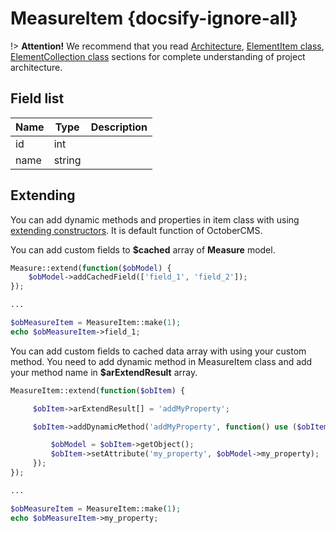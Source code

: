 # MeasureItem {docsify-ignore-all}

!> **Attention!**  We recommend that you read [Architecture](architecture/architecture), [ElementItem class](architecture/item-class/item-class.md),
[ElementCollection class](architecture/collection-class/collection-class.md) sections for complete understanding of  project architecture.

## Field list

|  Name | Type | Description |
|-------|------|--------|
|id|int|
|name|string|

## Extending

You can add dynamic methods and properties in item class with using [extending constructors](http://octobercms.com/docs/services/behaviors#constructor-extension).
It is default function of OctoberCMS.

You can add custom fields to **$cached** array of **Measure** model.
```php
Measure::extend(function($obModel) {
    $obModel->addCachedField(['field_1', 'field_2']);
});

...

$obMeasureItem = MeasureItem::make(1);
echo $obMeasureItem->field_1;
```

You can add custom fields to cached data array with using your custom method.
You need to add dynamic method in MeasureItem class and add your method name in **$arExtendResult** array.
```php
MeasureItem::extend(function($obItem) {

     $obItem->arExtendResult[] = 'addMyProperty';

     $obItem->addDynamicMethod('addMyProperty', function() use ($obItem) {

         $obModel = $obItem->getObject();
         $obItem->setAttribute('my_property', $obModel->my_property);
     });
});

...

$obMeasureItem = MeasureItem::make(1);
echo $obMeasureItem->my_property;
```
